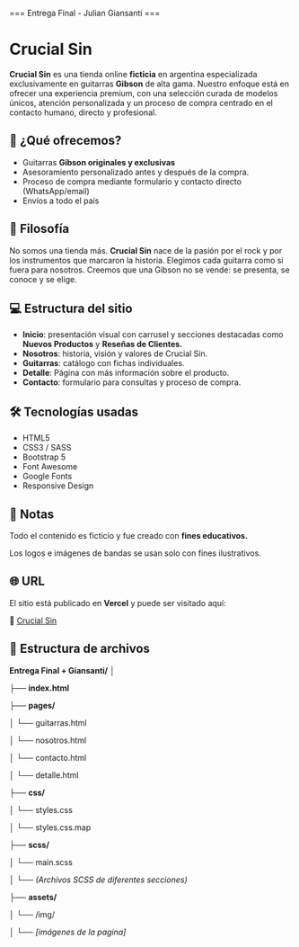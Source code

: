 === Entrega Final - Julian Giansanti ===

# Crucial Sin

**Crucial Sin** es una tienda online **ficticia** en argentina especializada exclusivamente en guitarras **Gibson** de alta gama. Nuestro enfoque está en ofrecer una experiencia premium, con una selección curada de modelos únicos, atención personalizada y un proceso de compra centrado en el contacto humano, directo y profesional.

## 🌟 ¿Qué ofrecemos?

-   Guitarras **Gibson originales y exclusivas**
-   Asesoramiento personalizado antes y después de la compra.
-   Proceso de compra mediante formulario y contacto directo (WhatsApp/email)
-   Envíos a todo el país

## 🎸 Filosofía

No somos una tienda más. **Crucial Sin** nace de la pasión por el rock y por los instrumentos que marcaron la historia. Elegimos cada guitarra como si fuera para nosotros. Creemos que una Gibson no se vende: se presenta, se conoce y se elige.

## 💻 Estructura del sitio

-   **Inicio**: presentación visual con carrusel y secciones destacadas como **Nuevos Productos** y **Reseñas de Clientes.**
-   **Nosotros**: historia, visión y valores de Crucial Sin.
-   **Guitarras**: catálogo con fichas individuales.
-   **Detalle**: Página con más información sobre el producto.
-   **Contacto**: formulario para consultas y proceso de compra.

## 🛠️ Tecnologías usadas

-   HTML5
-   CSS3 / SASS
-   Bootstrap 5
-   Font Awesome
-   Google Fonts
-   Responsive Design

## 📌 Notas

Todo el contenido es ficticio y fue creado con **fines educativos.**

Los logos e imágenes de bandas se usan solo con fines ilustrativos.

## 🌐 URL

El sitio está publicado en **Vercel** y puede ser visitado aquí:

🔗 [Crucial Sin](https://crucialsin.vercel.app/)

## 📂 Estructura de archivos

**Entrega Final + Giansanti/**
│

├── **index.html**

├── **pages/**

│ └── guitarras.html

│ └── nosotros.html

│ └── contacto.html

│ └── detalle.html

├── **css/**

│ └── styles.css

│ └── styles.css.map

├── **scss/**

│ └── main.scss

│ └── _(Archivos SCSS de diferentes secciones)_

├── **assets/**

│ └── /img/

│ └── _[imágenes de la pagina]_
